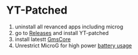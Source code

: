 # YT-Patched

1. uninstall all revanced apps including microg
2. go to [Releases](https://github.com/JoshuaRifareal/YT-Patched/releases) and install YT-patched
3. install latestt [GmsCore](https://github.com/microg/GmsCore) 
4. Unrestrict MicroG for high power [battery usage](https://dontkillmyapp.com/) 
